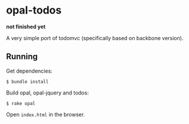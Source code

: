 # opal-todos

**not finished yet**

A very simple port of todomvc (specifically based on backbone version).

## Running

Get dependencies:

    $ bundle install

Build opal, opal-jquery and todos:

    $ rake opal

Open `index.html` in the browser.